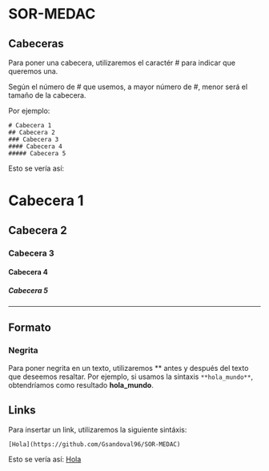 # SOR-MEDAC

## Cabeceras

Para poner una cabecera, utilizaremos el caractér # para indicar que queremos una.

Según el número de # que usemos, a mayor número de #, menor será el tamaño de la cabecera.

Por ejemplo:

    # Cabecera 1
    ## Cabecera 2
    ### Cabecera 3
    #### Cabecera 4
    ##### Cabecera 5

Esto se vería así:

# Cabecera 1
## Cabecera 2
### Cabecera 3
#### Cabecera 4
##### Cabecera 5

---

## Formato

### Negrita

Para poner negrita en un texto, utilizaremos ** antes y después del texto que deseemos resaltar. Por ejemplo, si usamos la sintaxis `**hola_mundo**`, obtendríamos como resultado **hola_mundo**.

## Links

Para insertar un link, utilizaremos la siguiente sintáxis:

    [Hola](https://github.com/Gsandoval96/SOR-MEDAC)

Esto se vería así: [Hola](https://github.com/Gsandoval96/SOR-MEDAC)